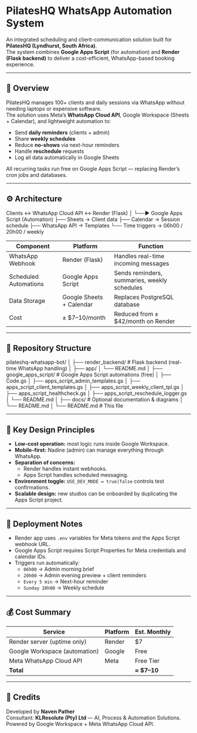 # PilatesHQ WhatsApp Automation System

An integrated scheduling and client-communication solution built for **PilatesHQ (Lyndhurst, South Africa)**.  
The system combines **Google Apps Script** (for automation) and **Render (Flask backend)** to deliver a cost-efficient, WhatsApp-based booking experience.

---

## 🎯 Overview

PilatesHQ manages 100+ clients and daily sessions via WhatsApp without needing laptops or expensive software.  
The solution uses Meta’s **WhatsApp Cloud API**, Google Workspace (Sheets + Calendar), and lightweight automation to:

- Send **daily reminders** (clients + admin)
- Share **weekly schedules**
- Reduce **no-shows** via next-hour reminders
- Handle **reschedule** requests
- Log all data automatically in Google Sheets

All recurring tasks run free on Google Apps Script — replacing Render’s cron jobs and databases.

---

## ⚙️ Architecture


Clients ↔ WhatsApp Cloud API ↔ Render (Flask)
│
└──▶ Google Apps Script (Automation)
├── Sheets → Client data
├── Calendar → Session schedule
├── WhatsApp API → Templates
└── Time triggers → 06h00 / 20h00 / weekly


| Component | Platform | Function |
|------------|-----------|-----------|
| WhatsApp Webhook | Render (Flask) | Handles real-time incoming messages |
| Scheduled Automations | Google Apps Script | Sends reminders, summaries, weekly schedules |
| Data Storage | Google Sheets + Calendar | Replaces PostgreSQL database |
| Cost | ± $7–10/month | Reduced from ± $42/month on Render |

---

## 🧩 Repository Structure

pilateshq-whatsapp-bot/
│
├── render_backend/ # Flask backend (real-time WhatsApp handling)
│ ├── app/
│ └── README.md
│
├── google_apps_script/ # Google Apps Script automations (free)
│ ├── Code.gs
│ ├── apps_script_admin_templates.gs
│ ├── apps_script_client_templates.gs
│ ├── apps_script_weekly_client_tpl.gs
│ ├── apps_script_healthcheck.gs
│ ├── apps_script_reschedule_logger.gs
│ └── README.md
│
├── docs/ # Optional documentation & diagrams
│ └── README.md
│
└── README.md # This file


---

## 🧠 Key Design Principles
- **Low-cost operation:** most logic runs inside Google Workspace.
- **Mobile-first:** Nadine (admin) can manage everything through WhatsApp.
- **Separation of concerns:**  
  - Render handles instant webhooks.  
  - Apps Script handles scheduled messaging.
- **Environment toggle:** `USE_DEV_MODE = true|false` controls test confirmations.
- **Scalable design:** new studios can be onboarded by duplicating the Apps Script project.

---

## 🚀 Deployment Notes
- Render app uses `.env` variables for Meta tokens and the Apps Script webhook URL.  
- Google Apps Script requires Script Properties for Meta credentials and calendar IDs.  
- Triggers run automatically:
  - `06h00` → Admin morning brief  
  - `20h00` → Admin evening preview + client reminders  
  - `Every 5 min` → Next-hour reminder  
  - `Sunday 20h00` → Weekly schedule  

---

## 💰 Cost Summary
| Service | Platform | Est. Monthly |
|----------|-----------|--------------|
| Render server (uptime only) | Render | $7 |
| Google Workspace (automation) | Google | Free |
| Meta WhatsApp Cloud API | Meta | Free Tier |
| **Total** | | **≈ $7–10** |

---

## 📜 Credits
Developed by **Naven Pather**  
Consultant: **KLResolute (Pty) Ltd** — AI, Process & Automation Solutions.  
Powered by Google Workspace + Meta WhatsApp Cloud API.

